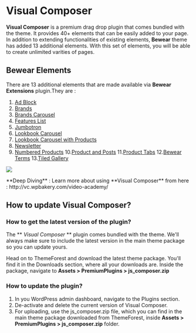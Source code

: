 # Visual Composer

**Visual Composer** is a premium drag drop plugin that comes bundled with the theme. It provides 40+ elements that can be easily added to your page. In addition to extending functionalities of existing elements, **Bewear** theme has added 13 additional elements. With this set of elements, you will be able to create unlimited varities of pages.

## Bewear Elements

There are 13 additional elements that are made available via **Bewear Extensions** plugin.They are :

1. [Ad Block](ad_block.md)
2. [Brands](brands.md)
3. [Brands Carousel](brands_carousel.md)
4. [Features List](features_list.md)
5. [Jumbotron](jumbotron.md)
6. [Lookbook Carousel](lookbook_carousel.md)
7. [Lookbook Carousel with Products](lookbook_carousel_with_products.md)
8. [Newsletter](newsletter.md)
9. [Numbered Products](numbered_products.md)
10.[Product and Posts](product_and_posts.md)
11.[Product Tabs](product_tabs.md)
12.[Bewear Terms](bewear_terms.md)
13.[Tiled Gallery](tiled_gallery.md)

![](http://transvelo.github.io/docs/bewear/images/visual-composer-bewear-elements.png)

<div class="alert alert-info">**Deep Diving** : Learn more about using **Visual Composer** from here : http://vc.wpbakery.com/video-academy/ </div>

## How to update Visual Composer?

### How to get the latest version of the plugin?

The ** *Visual Composer* ** plugin comes bundled with the theme. We'll always make sure to include the latest version in the main theme package so you can update yours.

Head on to ThemeForest and download the latest theme package. You'll find it in the Downloads section, where all your downloads are. Inside the package, navigate to **Assets > PremiumPlugins > js_composer.zip**

### How to update the plugin?

1. In you WordPress admin dashboard, navigate to the Plugins section.
2. De-activate and delete the current version of Visual Composer.
3. For uploading, use the js_composer.zip file, which you can find in the main theme package downloaded from ThemeForest, inside **Assets > PremiumPlugins > js_composer.zip** folder.
